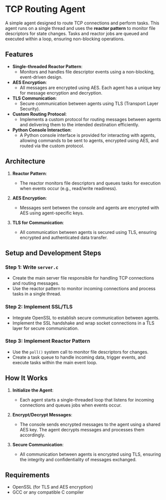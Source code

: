 # TCP Routing Agent

A simple agent designed to route TCP connections and perform tasks. This agent runs on a single thread and uses the **reactor pattern** to monitor file descriptors for state changes. Tasks and reactor jobs are queued and executed within a loop, ensuring non-blocking operations.

## Features

- **Single-threaded Reactor Pattern**: 
  - Monitors and handles file descriptor events using a non-blocking, event-driven design.
- **AES Encryption**:
  - All messages are encrypted using AES. Each agent has a unique key for message encryption and decryption.
- **TLS Communication**:
  - Secure communication between agents using TLS (Transport Layer Security).
- **Custom Routing Protocol**:
  - Implements a custom protocol for routing messages between agents and delivering them to the intended destination efficiently.
- **Python Console Interaction**:
  - A Python console interface is provided for interacting with agents, allowing commands to be sent to agents, encrypted using AES, and routed via the custom protocol.

## Architecture

1. **Reactor Pattern**: 
   - The reactor monitors file descriptors and queues tasks for execution when events occur (e.g., read/write readiness).
   
2. **AES Encryption**: 
   - Messages sent between the console and agents are encrypted with AES using agent-specific keys.
   
3. **TLS for Communication**: 
   - All communication between agents is secured using TLS, ensuring encrypted and authenticated data transfer.

## Setup and Development Steps

### Step 1: Write `server.c`
- Create the main server file responsible for handling TCP connections and routing messages.
- Use the reactor pattern to monitor incoming connections and process tasks in a single thread.

### Step 2: Implement SSL/TLS
- Integrate OpenSSL to establish secure communication between agents.
- Implement the SSL handshake and wrap socket connections in a TLS layer for secure communication.

### Step 3: Implement Reactor Pattern
- Use the `poll()` system call to monitor file descriptors for changes.
- Create a task queue to handle incoming data, trigger events, and execute tasks within the main event loop.

## How It Works

1. **Initialize the Agent**: 
   - Each agent starts a single-threaded loop that listens for incoming connections and queues jobs when events occur.
   
2. **Encrypt/Decrypt Messages**: 
   - The console sends encrypted messages to the agent using a shared AES key. The agent decrypts messages and processes them accordingly.
   
3. **Secure Communication**: 
   - All communication between agents is encrypted using TLS, ensuring the integrity and confidentiality of messages exchanged.

## Requirements

- OpenSSL (for TLS and AES encryption)
- GCC or any compatible C compiler
